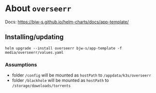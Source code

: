 About `overseerr`
===
Docs: https://bjw-s.github.io/helm-charts/docs/app-template/


Installing/updating
---

```shell
helm upgrade --install overseerr bjw-s/app-template -f media/overseerr/values.yaml
```

### Assumptions
- folder `/config` will be mounted as `hostPath` to `/appdata/k3s/overseerr`
- folder `/blackhole` will be mounted as `hostPath` to `/storage/downloads/torrents`
